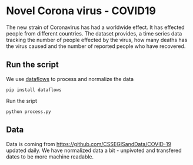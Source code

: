 # Novel Corona virus - COVID19

The new strain of Coronavirus has had a worldwide effect. It has effected people from different countries. The dataset provides, a time series data tracking the number of people effected by the virus, how many deaths has the virus caused and the number of reported people who have recovered.

## Run the script

We use [dataflows](https://github.com/datahq/dataflows) to process and normalize the data

```
pip install dataflows
```

Run the sript

```
python process.py
```

## Data

Data is coming from https://github.com/CSSEGISandData/COVID-19 updated daily. We have normalized data a bit - unpivoted and transfered dates to be more machine readable.
